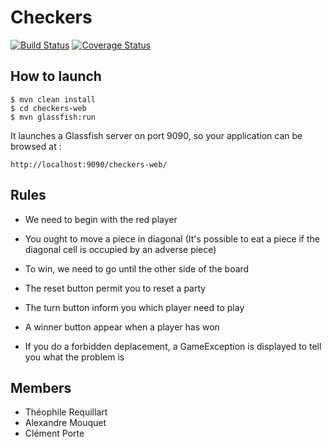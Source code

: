 # Checkers

[![Build Status](https://travis-ci.org/theophilereq/checkers.png?branch=master)](https://travis-ci.org/theophilereq/checkers)
[![Coverage Status](https://coveralls.io/repos/github/theophilereq/checkers/badge.svg?branch=master)](https://coveralls.io/github/theophilereq/checkers?branch=master)

## How to launch

	$ mvn clean install
	$ cd checkers-web
	$ mvn glassfish:run

It launches a Glassfish server on port 9090, so your application can be browsed at :

	http://localhost:9090/checkers-web/

## Rules
- We need to begin with the red player
- You ought to move a piece in diagonal (It's possible to eat a piece if the diagonal cell is occupied by an adverse piece)
- To win, we need to go until the other side of the board

- The reset button permit you to reset a party
- The turn button inform you which player need to play
- A winner button appear when a player has won

- If you do a forbidden deplacement, a GameException is displayed to tell you what the problem is 

## Members
- Théophile Requillart
- Alexandre Mouquet
- Clément Porte
